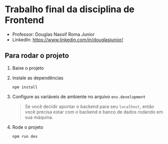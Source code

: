 # Trabalho final da disciplina de Frontend

- Professor: Douglas Nassif Roma Junior
- LinkedIn: https://www.linkedin.com/in/douglasjunior/

## Para rodar o projeto

1. Baixe o projeto
1. Instale as dependências
    ```
    npm install
    ```
1. Configure as variáveis de ambiente no arquivo `env.development`
    > Se você decidir apontar o backend para seu `localhost`, então você precisa estar com o backend e banco de dados rodando em sua máquina.

1. Rode o projeto
    ```
    npm run dev
    ```
